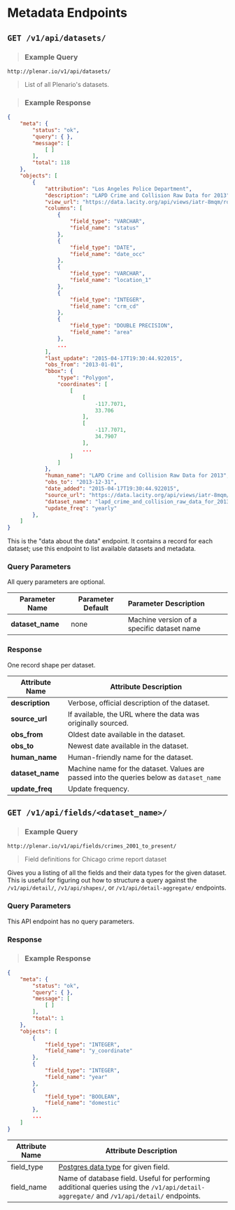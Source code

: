 # Metadata Endpoints

## `GET /v1/api/datasets/`

> ### Example Query

```
http://plenar.io/v1/api/datasets/
```

> List of all Plenario's datasets.

> ### Example Response

```json
{
    "meta": {
        "status": "ok",
        "query": { },
        "message": [
            [ ]
        ],
        "total": 118
    },
    "objects": [
        {
            "attribution": "Los Angeles Police Department",
            "description": "LAPD Crime and Collision Raw Data for 2013",
            "view_url": "https://data.lacity.org/api/views/iatr-8mqm/rows",
            "columns": [
                {
                    "field_type": "VARCHAR",
                    "field_name": "status"
                },
                {
                    "field_type": "DATE",
                    "field_name": "date_occ"
                },
                {
                    "field_type": "VARCHAR",
                    "field_name": "location_1"
                },
                {
                    "field_type": "INTEGER",
                    "field_name": "crm_cd"
                },
                {
                    "field_type": "DOUBLE PRECISION",
                    "field_name": "area"
                },
                ...
            ],
            "last_update": "2015-04-17T19:30:44.922015",
            "obs_from": "2013-01-01",
            "bbox": {
                "type": "Polygon",
                "coordinates": [
                    [
                        [
                            -117.7071,
                            33.706
                        ],
                        [
                            -117.7071,
                            34.7907
                        ],
                        ...
                    ]
                ]
            },
            "human_name": "LAPD Crime and Collision Raw Data for 2013",
            "obs_to": "2013-12-31",
            "date_added": "2015-04-17T19:30:44.922015",
            "source_url": "https://data.lacity.org/api/views/iatr-8mqm/rows.csv?accessType=DOWNLOAD",
            "dataset_name": "lapd_crime_and_collision_raw_data_for_2013",
            "update_freq": "yearly"
        },
    ]
}
```

This is the "data about the data" endpoint. It contains a record for each dataset; use this endpoint to list available datasets and metadata.

### Query Parameters

All query parameters are optional.

|**Parameter Name**  | **Parameter Default** | **Parameter Description**|
|--------------- | ----------------- | :--------------------|
|**dataset_name**  | none              | Machine version of a specific dataset name|

### Response

One record shape per dataset.

| **Attribute Name** 	| **Attribute Description**                                                                   	|
|----------------	|------------------------------------------------------------------------------------------	|
| **description**    	| Verbose, official description of the dataset.                                            	|
| **source_url**     	| If available, the URL where the data was originally sourced.                             	|
| **obs_from**       	| Oldest date available in the dataset.                                                     	|
| **obs_to**         	| Newest date available in the dataset.                                                    	|
| **human_name**     	| Human-friendly name for the dataset.                                                     	|
| **dataset_name**   	| Machine name for the dataset. Values are passed into the queries below as `dataset_name` 	|
| **update_freq**    	| Update frequency.                                                                        	|

## `GET /v1/api/fields/<dataset_name>/`

> ### Example Query

```
http://plenar.io/v1/api/fields/crimes_2001_to_present/
```

> Field definitions for Chicago crime report dataset

Gives you a listing of all the fields and their data types for the given dataset. This is useful for figuring out how to structure a query against the `/v1/api/detail/`, `/v1/api/shapes/`, or `/v1/api/detail-aggregate/` endpoints.

### Query Parameters

This API endpoint has no query parameters.

### Response

> ### Example Response

```json
{
    "meta": {
        "status": "ok",
        "query": { },
        "message": [
            [ ]
        ],
        "total": 1
    },
    "objects": [
        {
            "field_type": "INTEGER",
            "field_name": "y_coordinate"
        },
        {
            "field_type": "INTEGER",
            "field_name": "year"
        },
        {
            "field_type": "BOOLEAN",
            "field_name": "domestic"
        },
        ...
    ]
}
```

| Attribute Name | Attribute Description                                                                                                              |
|----------------|------------------------------------------------------------------------------------------------------------------------------------|
| field_type     | [Postgres data type](https://www.postgresql.org/docs/9.3/static/datatype.html) for given field.                                                                                                |
| field_name     | Name of database field. Useful for performing additional queries using the `/v1/api/detail-aggregate/` and `/v1/api/detail/` endpoints. |

